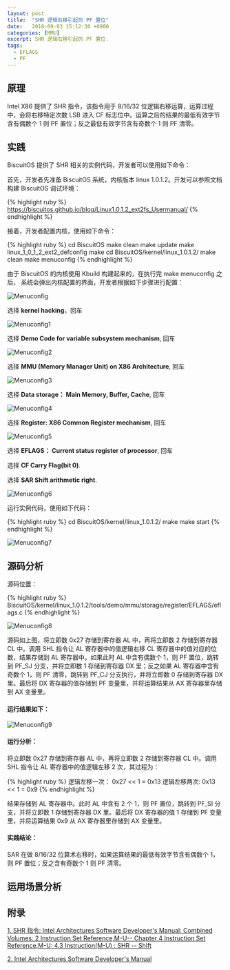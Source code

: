 ```yaml
---
layout: post
title:  "SHR 逻辑右移引起的 PF 置位"
date:   2018-09-03 15:12:30 +0800
categories: [MMU]
excerpt: SHR 逻辑右移引起的 PF 置位.
tags:
  - EFLAGS
  - PF
---
```


## 原理

Intel X86 提供了 SHR 指令，该指令用于 8/16/32 位逻辑右移运算，运算过程中，会将右移特定次数 LSB 进入 CF 标志位中。运算之后的结果的最低有效字节含有偶数个 1 则 PF 置位；反之最低有效字节含有奇数个 1 则 PF 清零。

## 实践

BiscuitOS 提供了 SHR 相关的实例代码，开发者可以使用如下命令：

首先，开发者先准备 BiscuitOS 系统，内核版本 linux 1.0.1.2。开发可以参照文档
构建 BiscuitOS 调试环境：

{% highlight ruby %}
https://biscuitos.github.io/blog/Linux1.0.1.2_ext2fs_Usermanual/
{% endhighlight %}


接着，开发者配置内核，使用如下命令：

{% highlight ruby %}
cd BiscuitOS
make clean
make update
make linux_1_0_1_2_ext2_defconfig
make
cd BiscuitOS/kernel/linux_1.0.1.2/
make clean
make menuconfig
{% endhighlight %}

由于 BiscuitOS 的内核使用 Kbuild 构建起来的，在执行完 make menuconfig 之后，
系统会弹出内核配置的界面，开发者根据如下步骤进行配置：

![Menuconfig](https://raw.githubusercontent.com/EmulateSpace/PictureSet/master/BiscuitOS/kernel/MMU000003.png)

选择 **kernel hacking**，回车

![Menuconfig1](https://raw.githubusercontent.com/EmulateSpace/PictureSet/master/BiscuitOS/kernel/MMU000004.png)

选择 **Demo Code for variable subsystem mechanism**, 回车

![Menuconfig2](https://raw.githubusercontent.com/EmulateSpace/PictureSet/master/BiscuitOS/kernel/MMU000005.png)

选择 **MMU (Memory Manager Unit) on X86 Architecture**, 回车

![Menuconfig3](https://raw.githubusercontent.com/EmulateSpace/PictureSet/master/BiscuitOS/kernel/MMU000006.png)

选择 **Data storage： Main  Memory, Buffer, Cache**, 回车

![Menuconfig4](https://raw.githubusercontent.com/EmulateSpace/PictureSet/master/BiscuitOS/kernel/MMU000007.png)

选择 **Register: X86 Common Register mechanism**, 回车

![Menuconfig5](https://raw.githubusercontent.com/EmulateSpace/PictureSet/master/BiscuitOS/kernel/MMU000008.png)

选择 **EFLAGS： Current status register of processor**, 回车

选择 **CF    Carry Flag(bit 0)**.

选择 **SAR  Shift arithmetic right**.

![Menuconfig6](https://raw.githubusercontent.com/EmulateSpace/PictureSet/master/BiscuitOS/kernel/MMU000083.png)

运行实例代码，使用如下代码：

{% highlight ruby %}
cd BiscuitOS/kernel/linux_1.0.1.2/
make 
make start
{% endhighlight %}

![Menuconfig7](https://raw.githubusercontent.com/EmulateSpace/PictureSet/master/BiscuitOS/kernel/MMU000154.png)

## 源码分析

源码位置：

{% highlight ruby %}
BiscuitOS/kernel/linux_1.0.1.2/tools/demo/mmu/storage/register/EFLAGS/eflags.c
{% endhighlight %}

![Menuconfig8](https://raw.githubusercontent.com/EmulateSpace/PictureSet/master/BiscuitOS/kernel/MMU000155.png)

源码如上图，将立即数 0x27 存储到寄存器 AL 中，再将立即数 2 存储到寄存器 CL 中。调用 SHL 指令让 AL 寄存器中的值逻辑右移 CL 寄存器中的值对应的位数，结果存储到 AL 寄存器中。如果此时 AL 中含有偶数个 1，则 PF 置位，跳转到 PF_SJ 分支，并将立即数 1 存储到寄存器 DX 里；反之如果 AL 寄存器中含有奇数个 1，则 PF 清零，跳转到 PF_CJ 分支执行，并将立即数 0 存储到寄存器 DX 里。最后将 DX 寄存器的值存储到 PF 变量里，并将运算结果从 AX 寄存器里存储到 AX 变量里。

#### 运行结果如下：

![Menuconfig9](https://raw.githubusercontent.com/EmulateSpace/PictureSet/master/BiscuitOS/kernel/MMU000156.png)

#### 运行分析：

将立即数 0x27 存储到寄存器 AL 中，再将立即数 2 存储到寄存器 CL 中。调用 SHL 指令让 AL 寄存器中的值逻辑左移 2 次，其过程为：

{% highlight ruby %}
逻辑左移一次： 0x27 << 1 = 0x13
逻辑左移两次:   0x13  << 1 = 0x9
{% endhighlight %}

结果存储到 AL 寄存器中。此时 AL 中含有 2 个 1，则 PF 置位，跳转到 PF_SI 分支，并将立即数 1 存储到寄存器 DX 里。最后将 DX 寄存器的值 1 存储到 PF 变量里，并将运算结果 0x9 从 AX 寄存器里存储到 AX 变量里。

#### 实践结论：

SAR 在做 8/16/32 位算术右移时，如果运算结果的最低有效字节含有偶数个 1，则 PF 置位；反之含有奇数个 1 则 PF 清零。

## 运用场景分析

## 附录

[1. SHR 指令: Intel Architectures Software Developer's Manual: Combined Volumes: 2 Instruction Set Reference,M-U-- Chapter 4 Instruction Set Reference,M-U: 4.3 Instruction(M-U) : SHR -- Shift](https://software.intel.com/en-us/articles/intel-sdm)

[2. Intel Architectures Software Developer's Manual](https://github.com/BiscuitOS/Documentation/blob/master/Datasheet/Intel-IA32_DevelopmentManual.pdf)
